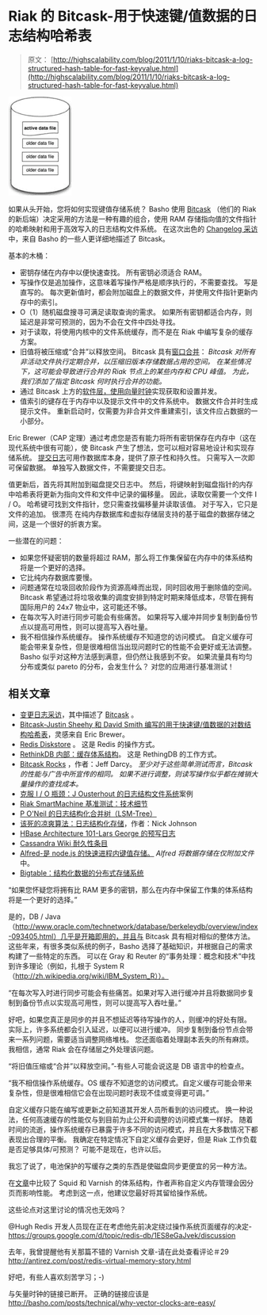 # Riak 的 Bitcask-用于快速键/值数据的日志结构哈希表

> 原文： [http://highscalability.com/blog/2011/1/10/riaks-bitcask-a-log-structured-hash-table-for-fast-keyvalue.html](http://highscalability.com/blog/2011/1/10/riaks-bitcask-a-log-structured-hash-table-for-fast-keyvalue.html)

![](img/a2a15972237545b2b84c06482305506b.png)

如果从头开始，您将如何实现键值存储系统？ Basho 使用 [Bitcask](http://downloads.basho.com/papers/bitcask-intro.pdf) （他们的 Riak 的新后端）决定采用的方法是一种有趣的组合，使用 RAM 存储指向值的文件指针的哈希映射和用于高效写入的日志结构文件系统。 在这次出色的 [Changelog 采访](http://thechangelog.com/post/1525527959/episode-0-4-0-riak-revisited-with-andy-gross-mark-philli)中，来自 Basho 的一些人更详细地描述了 Bitcask。

基本的木桶：

*   密钥存储在内存中以便快速查找。 所有密钥必须适合 RAM。
*   写操作仅是追加操作，这意味着写操作严格是顺序执行的，不需要查找。 写是直写的。 每次更新值时，都会附加磁盘上的数据文件，并使用文件指针更新内存中的索引。
*   O（1）随机磁盘搜寻可满足读取查询的需求。 如果所有密钥都适合内存，则延迟是非常可预测的，因为不会在文件中四处寻找。
*   对于读取，将使用内核中的文件系统缓存，而不是在 Riak 中编写复杂的缓存方案。
*   旧值将被压缩或“合并”以释放空间。 Bitcask 具有[窗口合并](http://blog.basho.com/2011/01/05/riak-0.14-released/)： *Bitcask 对所有非活动文件执行定期合并，以压缩旧版本存储数据占用的空间。 在某些情况下，这可能会导致进行合并的 Riak 节点上的某些内存和 CPU 峰值。 为此，我们添加了指定 Bitcask 何时执行合并的功能。*
*   通过 Bitcask 上方的[软件层，使用](http://wiki.basho.com/An-Introduction-to-Riak.html)[向量时钟](http://blog.basho.com/2010/01/29/why-vector-clocks-are-easy/)实现获取和设置并发。
*   值索引的键存在于内存中以及提示文件中的文件系统中。 数据文件合并时生成提示文件。 重新启动时，仅需要为非合并文件重建索引，该文件应占数据的一小部分。

Eric Brewer（CAP 定理）通过考虑您是否有能力将所有密钥保存在内存中（这在现代系统中很有可能），使 Bitcask 产生了想法，您可以相对容易地设计和实现存储系统。 [提交日志](http://wiki.apache.org/cassandra/Durability)可用作数据库本身，提供了原子性和持久性。 只需写入一次即可保留数据。 单独写入数据文件，不需要提交日志。

值更新后，首先将其附加到磁盘提交日志中。 然后，将键映射到磁盘指针的内存中哈希表将更新为指向文件和文件中记录的偏移量。 因此，读取仅需要一个文件 I / O。 哈希键可找到文件指针，您只需查找偏移量并读取该值。 对于写入，它只是文件的追加。 很漂亮 在纯内存数据库和虚拟存储层支持的基于磁盘的数据存储之间，这是一个很好的折衷方案。

一些潜在的问题：

*   如果您怀疑密钥的数量将超过 RAM，那么将工作集保留在内存中的体系结构将是一个更好的选择。
*   它比纯内存数据库要慢。
*   问题通常在垃圾回收阶段作为资源高峰而出现，同时回收用于删除值的空间。 Bitcask 希望通过将垃圾收集的调度安排到特定时期来降低成本，尽管在拥有国际用户的 24x7 物业中，这可能还不够。
*   在每次写入时进行同步可能会有些痛苦。 如果将写入缓冲并同步复制到备份节点以提高可用性，则可以提高写入吞吐量。
*   我不相信操作系统缓存。 操作系统缓存不知道您的访问模式。 自定义缓存可能会带来复杂性，但是很难相信当出现问题时它的性能不会更好或无法调整。 Basho 似乎对这种方法感到满意，但仍然让我感到不安。 如果流量具有均匀分布或类似 pareto 的分布，会发生什么？ 对您的应用进行基准测试！

## **相关文章**

*   [变更日志采访](http://thechangelog.com/post/1525527959/episode-0-4-0-riak-revisited-with-andy-gross-mark-philli)，其中描述了 [Bitcask](http://downloads.basho.com/papers/bitcask-intro.pdf) 。
*   [Bitcask-Justin Sheehy 和 David Smith 编写的用于快速键/值数据的对数结构哈希表](http://downloads.basho.com/papers/bitcask-intro.pdf)，灵感来自 Eric Brewer。
*   [Redis Diskstore](http://groups.google.com/group/redis-db/browse_thread/thread/d444bc786689bde9) 。 这是 Redis 的操作方式。
*   [RethinkDB 内部：缓存体系结构](http://www.rethinkdb.com/blog/2011/01/rethinkdb-internals-the-caching-architecture/#)。 这是 RethingDB 的工作方式。
*   [Bitcask Rocks](http://pl.atyp.us/wordpress/?p=2868) ，作者：Jeff Darcy。 *至少对于这些简单测试而言，Bitcask 的性能与广告中所宣传的相同。 如果不进行调整，则读写操作似乎都在摊销大量操作的查找成本。*
*   [克服 I / O 瓶颈：J Ousterhout 的日志结构文件系统](http://www.google.com/url?sa=t&source=web&cd=3&ved=0CCoQFjAC&url=http%3A%2F%2Fciteseerx.ist.psu.edu%2Fviewdoc%2Fdownload%3Fdoi%3D10.1.1.37.9531%26rep%3Drep1%26type%3Dpdf&ei=n8ckTcS1O46WsgObqPCDAg&usg=AFQjCNFxzphJrEx281Sm9nZuA7iQR1XpBg&sig2=16OP4cTwBPgjjUp1B5Qx4Q)案例
*   [Riak SmartMachine 基准测试：技术细节](http://joyeur.com/2010/10/31/riak-smartmachine-benchmark-the-technical-details/)
*   [P O'Neil 的日志结构化合并树（LSM-Tree）](http://www.google.com/url?sa=t&source=web&cd=2&ved=0CB0QFjAB&url=http%3A%2F%2Fciteseerx.ist.psu.edu%2Fviewdoc%2Fdownload%3Fdoi%3D10.1.1.44.2782%26rep%3Drep1%26type%3Dpdf&ei=780kTdPyGI7ksQPAvMzNAQ&usg=AFQjCNGGoN9IFTLShcv2HbL0RVQdElfxow&sig2=kO9xiGo1mgbywgsRpPi4Kg)
*   [该死的凉爽算法：日志结构化存储](http://blog.notdot.net/2009/12/Damn-Cool-Algorithms-Log-structured-storage)，作者：Nick Johnson
*   [HBase Architecture 101-Lars George 的预写日志](http://www.larsgeorge.com/2010/01/hbase-architecture-101-write-ahead-log.html)
*   [Cassandra Wiki 耐久性条目](http://wiki.apache.org/cassandra/Durability)
*   [Alfred-是 node.js 的快速进程内键值存储。](http://pgte.github.com/alfred/) *Alfred 将数据存储在仅附加文件*中。
*   [Bigtable：结构化数据的分布式存储系统](http://osdi2006.blogspot.com/2006/10/paper-bigtable-distributed-storage.html)

“如果您怀疑您将拥有比 RAM 更多的密钥，那么在内存中保留工作集的体系结构将是一个更好的选择。”

是的，DB / Java（http://www.oracle.com/technetwork/database/berkeleydb/overview/index-093405.html）几乎是开箱即用的，并且与 Bitcask 具有相对相似的整体方法。 这些年来，有很多类似系统的例子，Basho 选择了基础知识，并根据自己的需求构建了一些特定的东西。 可以在 Gray 和 Reuter 的“事务处理：概念和技术”中找到许多理论（例如，扎根于 System R（http://zh.wikipedia.org/wiki/IBM_System_R））。

“在每次写入时进行同步可能会有些痛苦。如果对写入进行缓冲并且将数据同步复制到备份节点以实现高可用性，则可以提高写入吞吐量。”

好吧，如果您真正是同步的并且不想延迟等待写操作的人，则缓冲的好处有限。 实际上，许多系统都会引入延迟，以便可以进行缓冲。 同步复制到备份节点会带来一系列问题，需要适当调整网络堆栈。 您还面临着处理副本丢失的所有麻烦。 我相信，通常 Riak 会在存储层之外处理该问题。

“将旧值压缩或“合并”以释放空间。”-有些人可能会说这是 DB 语言中的检查点。

“我不相信操作系统缓存。OS 缓存不知道您的访问模式。自定义缓存可能会带来复杂性，但是很难相信它会在出现问题时表现不佳或变得更可调。”

自定义缓存只能在编写或更新之前知道其开发人员所看到的访问模式。 换一种说法，任何高速缓存的性能仅与到目前为止公开和调整的访问模式集一样好。 随着时间的流逝，操作系统缓存已暴露于许多不同的访问模式，并且在大多数情况下都表现出合理的平衡。 我确定在特定情况下自定义缓存会更好，但是 Riak 工作负载是否足够具体/可预测？ 可能不是现在，也许以后。

我忘了说了，电池保护的写缓存之类的东西是使磁盘同步更便宜的另一种方法。

在[文章](http://www.varnish-cache.org/trac/wiki/ArchitectNotes)中比较了 Squid 和 Varnish 的体系结构，作者声称自定义内存管理会因分页而影响性能。 考虑到这一点，他建议您最好将其留给操作系统。

这些论点对这里讨论的情况也无效吗？

@Hugh Redis 开发人员现在正在考虑他先前决定绕过操作系统页面缓存的决定-https://groups.google.com/d/topic/redis-db/1ES8eGaJvek/discussion

去年，我曾提醒他有关那篇不错的 Varnish 文章-请在此处查看评论＃29 http://antirez.com/post/redis-virtual-memory-story.html

好吧，有些人喜欢刻苦学习；-)

与矢量时钟的链接已断开。 正确的链接应该是 http://basho.com/posts/technical/why-vector-clocks-are-easy/